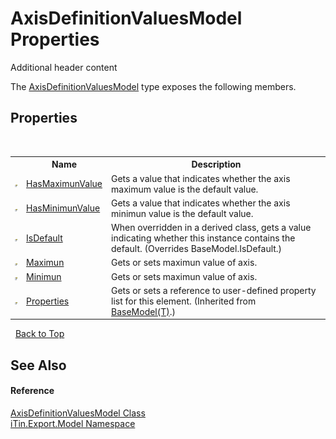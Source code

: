 # AxisDefinitionValuesModel Properties
Additional header content 

The <a href="T_iTin_Export_Model_AxisDefinitionValuesModel">AxisDefinitionValuesModel</a> type exposes the following members.


## Properties
&nbsp;<table><tr><th></th><th>Name</th><th>Description</th></tr><tr><td>![Public property](media/pubproperty.gif "Public property")</td><td><a href="P_iTin_Export_Model_AxisDefinitionValuesModel_HasMaximunValue">HasMaximunValue</a></td><td>
Gets a value that indicates whether the axis maximum value is the default value.</td></tr><tr><td>![Public property](media/pubproperty.gif "Public property")</td><td><a href="P_iTin_Export_Model_AxisDefinitionValuesModel_HasMinimunValue">HasMinimunValue</a></td><td>
Gets a value that indicates whether the axis minimun value is the default value.</td></tr><tr><td>![Public property](media/pubproperty.gif "Public property")</td><td><a href="P_iTin_Export_Model_AxisDefinitionValuesModel_IsDefault">IsDefault</a></td><td>
When overridden in a derived class, gets a value indicating whether this instance contains the default.
 (Overrides BaseModel.IsDefault.)</td></tr><tr><td>![Public property](media/pubproperty.gif "Public property")</td><td><a href="P_iTin_Export_Model_AxisDefinitionValuesModel_Maximun">Maximun</a></td><td>
Gets or sets maximun value of axis.</td></tr><tr><td>![Public property](media/pubproperty.gif "Public property")</td><td><a href="P_iTin_Export_Model_AxisDefinitionValuesModel_Minimun">Minimun</a></td><td>
Gets or sets maximun value of axis.</td></tr><tr><td>![Public property](media/pubproperty.gif "Public property")</td><td><a href="P_iTin_Export_Model_BaseModel_1_Properties">Properties</a></td><td>
Gets or sets a reference to user-defined property list for this element.
 (Inherited from <a href="T_iTin_Export_Model_BaseModel_1">BaseModel(T)</a>.)</td></tr></table>&nbsp;
<a href="#axisdefinitionvaluesmodel-properties">Back to Top</a>

## See Also


#### Reference
<a href="T_iTin_Export_Model_AxisDefinitionValuesModel">AxisDefinitionValuesModel Class</a><br /><a href="N_iTin_Export_Model">iTin.Export.Model Namespace</a><br />